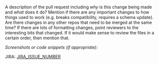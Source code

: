 A description of the pull request including _why_ is this change being made and _what_ does it do? Mention if there are any important changes to how things used to work (e.g. breaks compatibility, requires a schema update). Are there changes in any other repos that need to be merged at the same time? If there are lots of formatting changes, point reviewers to the interesting bits that changed. If it would make sense to review the files in a certain order, then mention that.

*Screenshots or code snippets (if appropriate):*


JIRA: [JIRA_ISSUE_NUMBER](https://skaafrica.atlassian.net/browse/JIRA_ISSUE_NUMBER)
